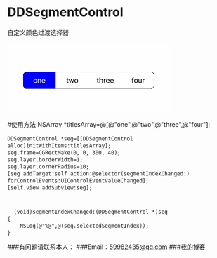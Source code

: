 # DDSegmentControl
自定义颜色过渡选择器

![demo gif](https://github.com/alex1207cd/DDSegmentControl/blob/master/cd.gif?raw=true)

#使用方法
	NSArray *titlesArray=@[@"one",@"two",@"three",@"four"];
    
    DDSegmentControl *seg=[[DDSegmentControl alloc]initWithItems:titlesArray];
    seg.frame=CGRectMake(0, 0, 300, 40);
    seg.layer.borderWidth=1;
    seg.layer.cornerRadius=10;
    [seg addTarget:self action:@selector(segmentIndexChanged:) forControlEvents:UIControlEventValueChanged];
    [self.view addSubview:seg];
    
#
    - (void)segmentIndexChanged:(DDSegmentControl *)seg
	{
    	NSLog(@"%@",@(seg.selectedSegmentIndex));
	}
	
	
###有问题请联系本人：
###Email：59982435@qq.com
###[我的博客](www.alexcode.cn)
